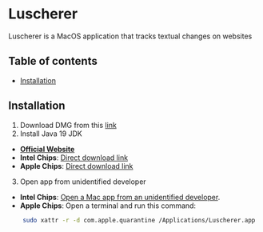 # Luscherer
Luscherer is a MacOS application that tracks textual changes on websites

## Table of contents
- [Installation](#installation)

## Installation

1. Download DMG from this [link](https://github.com/GregoryLi360/Luscherer/releases/tag/v1.0)
2. Install Java 19 JDK
- [**Official Website**](https://www.oracle.com/java/technologies/downloads/#jdk19-mac)
- **Intel Chips**: [Direct download link](https://download.oracle.com/java/19/latest/jdk-19_macos-x64_bin.dmg)
- **Apple Chips**: [Direct download link](https://download.oracle.com/java/19/latest/jdk-19_macos-aarch64_bin.dmg)
3. Open app from unidentified developer
- **Intel Chips**: [Open a Mac app from an unidentified developer](https://support.apple.com/guide/mac-help/open-a-mac-app-from-an-unidentified-developer-mh40616/mac).
- **Apple Chips**: Open a terminal and run this command:
```bash
    sudo xattr -r -d com.apple.quarantine /Applications/Luscherer.app
```
